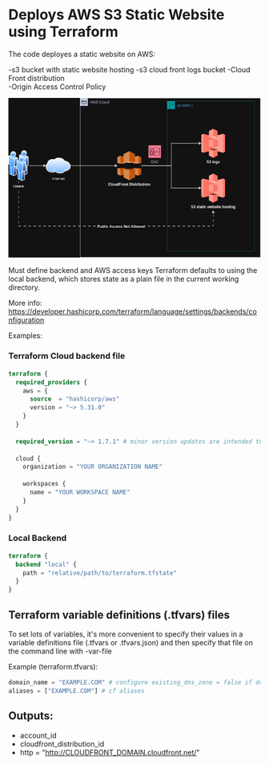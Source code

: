 # Deploys AWS S3 Static Website using Terraform

The code deployes a static website on AWS:

-s3 bucket with static website hosting
-s3 cloud front logs bucket
-Cloud Front distribution  
-Origin Access Control Policy 

![GitHub Image](/img/cf-s3-web.jpg)


Must define backend and AWS access keys
Terraform defaults to using the local backend, which stores state as a plain file in the current working directory.

More info:  
https://developer.hashicorp.com/terraform/language/settings/backends/configuration

 Examples:

### Terraform Cloud backend file

```terraform
terraform {
  required_providers {
    aws = {
      source  = "hashicorp/aws"
      version = "~> 5.31.0"
    }
  }

  required_version = "~> 1.7.1" # minor version updates are intended to be non-disruptive
  
  cloud {
    organization = "YOUR ORGANIZATION NAME"

    workspaces {
      name = "YOUR WORKSPACE NAME"
    }
  }
}
```

### Local Backend

```terraform
terraform {
  backend "local" {
    path = "relative/path/to/terraform.tfstate"
  }
}
```

## Terraform variable definitions (.tfvars) files

To set lots of variables, it's more convenient to specify their values in a variable definitions file (.tfvars or .tfvars.json)
and then specify that file on the command line with -var-file

 Example (terraform.tfvars):

```terraform
domain_name = "EXAMPLE.COM" # configure existing_dns_zone = false if domain zone doesn't exist in Route53
aliases = ["EXAMPLE.COM"] # cf aliases
```

## Outputs:

- account_id
- cloudfront_distribution_id
- http = "http://CLOUDFRONT_DOMAIN.cloudfront.net/"
